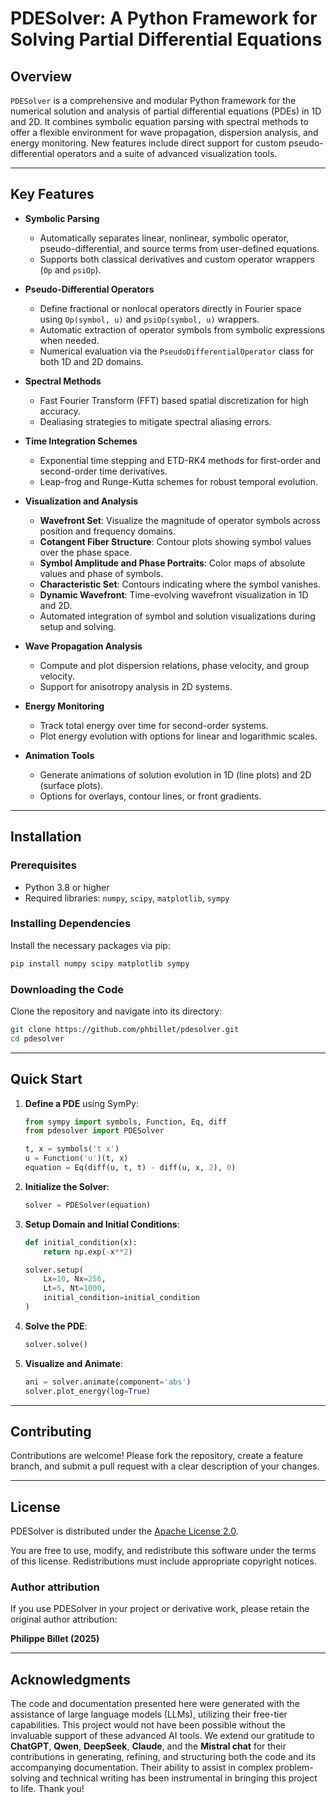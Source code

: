 # PDESolver: A Python Framework for Solving Partial Differential Equations

## Overview

`PDESolver` is a comprehensive and modular Python framework for the numerical solution and analysis of partial differential equations (PDEs) in 1D and 2D. It combines symbolic equation parsing with spectral methods to offer a flexible environment for wave propagation, dispersion analysis, and energy monitoring. New features include direct support for custom pseudo-differential operators and a suite of advanced visualization tools.

---

## Key Features

* **Symbolic Parsing**

  * Automatically separates linear, nonlinear, symbolic operator, pseudo-differential, and source terms from user-defined equations.
  * Supports both classical derivatives and custom operator wrappers (`Op` and `psiOp`).

* **Pseudo-Differential Operators**

  * Define fractional or nonlocal operators directly in Fourier space using `Op(symbol, u)` and `psiOp(symbol, u)` wrappers.
  * Automatic extraction of operator symbols from symbolic expressions when needed.
  * Numerical evaluation via the `PseudoDifferentialOperator` class for both 1D and 2D domains.

* **Spectral Methods**

  * Fast Fourier Transform (FFT) based spatial discretization for high accuracy.
  * Dealiasing strategies to mitigate spectral aliasing errors.

* **Time Integration Schemes**

  * Exponential time stepping and ETD-RK4 methods for first-order and second-order time derivatives.
  * Leap-frog and Runge-Kutta schemes for robust temporal evolution.

* **Visualization and Analysis**

  * **Wavefront Set**: Visualize the magnitude of operator symbols across position and frequency domains.
  * **Cotangent Fiber Structure**: Contour plots showing symbol values over the phase space.
  * **Symbol Amplitude and Phase Portraits**: Color maps of absolute values and phase of symbols.
  * **Characteristic Set**: Contours indicating where the symbol vanishes.
  * **Dynamic Wavefront**: Time-evolving wavefront visualization in 1D and 2D.
  * Automated integration of symbol and solution visualizations during setup and solving.

* **Wave Propagation Analysis**

  * Compute and plot dispersion relations, phase velocity, and group velocity.
  * Support for anisotropy analysis in 2D systems.

* **Energy Monitoring**

  * Track total energy over time for second-order systems.
  * Plot energy evolution with options for linear and logarithmic scales.

* **Animation Tools**

  * Generate animations of solution evolution in 1D (line plots) and 2D (surface plots).
  * Options for overlays, contour lines, or front gradients.

---

## Installation

### Prerequisites

* Python 3.8 or higher
* Required libraries: `numpy`, `scipy`, `matplotlib`, `sympy`

### Installing Dependencies

Install the necessary packages via pip:

```bash
pip install numpy scipy matplotlib sympy
```

### Downloading the Code

Clone the repository and navigate into its directory:

```bash
git clone https://github.com/phbillet/pdesolver.git
cd pdesolver
```

---

## Quick Start

1. **Define a PDE** using SymPy:

   ```python
   from sympy import symbols, Function, Eq, diff
   from pdesolver import PDESolver

   t, x = symbols('t x')
   u = Function('u')(t, x)
   equation = Eq(diff(u, t, t) - diff(u, x, 2), 0)
   ```

2. **Initialize the Solver**:

   ```python
   solver = PDESolver(equation)
   ```

3. **Setup Domain and Initial Conditions**:

   ```python
   def initial_condition(x):
       return np.exp(-x**2)

   solver.setup(
       Lx=10, Nx=256,
       Lt=5, Nt=1000,
       initial_condition=initial_condition
   )
   ```

4. **Solve the PDE**:

   ```python
   solver.solve()
   ```

5. **Visualize and Animate**:

   ```python
   ani = solver.animate(component='abs')
   solver.plot_energy(log=True)
   ```

---

## Contributing

Contributions are welcome! Please fork the repository, create a feature branch, and submit a pull request with a clear description of your changes.

---


## **License**

PDESolver is distributed under the [Apache License 2.0](https://www.apache.org/licenses/LICENSE-2.0).

You are free to use, modify, and redistribute this software under the terms of this license.
Redistributions must include appropriate copyright notices.

### Author attribution

If you use PDESolver in your project or derivative work, please retain the original author attribution:

**Philippe Billet (2025)**  

---

## **Acknowledgments**

The code and documentation presented here were generated with the assistance of large language models (LLMs), utilizing their free-tier capabilities. This project would not have been possible without the invaluable support of these advanced AI tools. We extend our gratitude to **ChatGPT**, **Qwen**, **DeepSeek**, **Claude**, and the **Mistral chat** for their contributions in generating, refining, and structuring both the code and its accompanying documentation. Their ability to assist in complex problem-solving and technical writing has been instrumental in bringing this project to life. Thank you!
